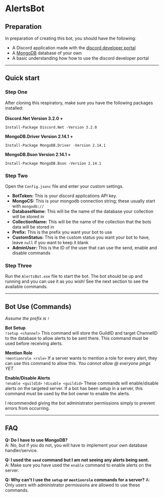 # AlertsBot

## Preparation
In preparation of creating this bot, you should have the following:
- A Discord application made with the [discord developer portal](https://discord.com/developers/applications)
- A [MongoDB](https://mongodb.com) database of your own
- A basic understanding how how to use the discord developer portal
---
## Quick start

### Step One
After cloning this respiratory, make sure you have the following packages installed:<br /><br />
**Discord.Net Version 3.2.0 +** 
```
Install-Package Discord.Net -Version 3.2.0
```
**MongoDB.Driver Version 2.14.1 +** 
```
Install-Package MongoDB.Driver -Version 2.14.1
```
**MongoDB.Bson Version 2.14.1 +** 
```
Install-Package MongoDB.Bson -Version 2.14.1
```

### Step Two
Open the `Config.jsonc` file and enter your custom settings.
- **BotToken:** This is your discord applications API key.
- **MongoCS:** This is your mongodb connection string; these usually start with `mongodb://`
- **DatabaseName:** This will be the name of the database your collection will be stored in
- **CollectionName:** This will be the name of the collection that the bots data will be stored in
- **Prefix:** This is the prefix you want your bot to use
- **CustomStatus:** This is the custom status you want your bot to have, leave `null` if you want to keep it blank
- **AdminUser:** This is the ID of the user that can use the send, enable and disable commands

### Step Three
Run the `AlertsBot.exe` file to start the bot. The bot should be up and running and you can use it as you wish! See the next section to see the available commands.

---

## Bot Use (Commands)
*Assume the prefix is `!`*<br />

**Bot Setup**<br />
`!setup <channel>` This command will store the GuildID and target ChannelID to the database to allow alerts to be sent there. This command must be used before receiving alerts.

**Mention Role**<br />
`!mentionrole <role>` If a server wants to mention a role for every alert, they can use this command to allow this. *You cannot allow  @ everyone pings YET*

**Enable/Disable Alerts**<br />
`!enable <guildId>` `!disable <guildid>` These commands will enable/disable alerts on the targeted server. If a bot has been setup in a server, this command must be used by the bot owner to enable the alerts.

I recommended giving the bot administrator permissions simply to prevent errors from occurring.

---

## FAQ
**Q: Do I have to use MongoDB?**<br />
A: No, but if you do not, you will have to implement your own database handler/service.

**Q: I used the `send` command but I am not seeing any alerts being sent.**<br />
A: Make sure you have used the `enable` command to enable alerts on the server. 

**Q: Why can't I use the `setup` or `mentionrole` commands for a server?**
A: Only users with administrator permissions are allowed to use these commands. 
